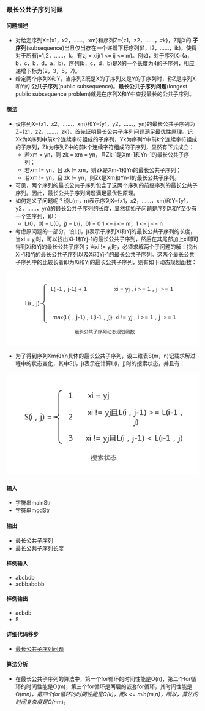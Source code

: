 ### 最长公共子序列问题
#### 问题描述

- 对给定序列X={x1，x2，……，xm}和序列Z={z1，z2，……，zk}，Z是X的 **子序列**(subsequence)当且仅当存在一个递增下标序列(i1，i2，……，ik)，使得对于所有j=1,2，……，k，有zj = xij(1 <= ij <= m)。例如，对于序列X=(a，b，c，b，d，a，b)，序列(b，c，d，b)是X的一个长度为4的子序列，相应递增下标为(2，3，5，7)。
- 给定两个序列X和Y，当序列Z既是X的子序列又是Y的子序列时，称Z是序列X和Y的 **公共子序列**(public subsequence)。**最长公共子序列问题**(longest public subsequence problem)就是在序列X和Y中查找最长的公共子序列。

#### 想法

- 设序列X={x1，x2，……，xm}和Y={y1，y2，……，yn}的最长公共子序列为Z={z1，z2，……，zk}，首先证明最长公共子序列问题满足最优性原理。记Xk为X序列中前k个连续字符组成的子序列，Yk为序列Y中前k个连续字符组成的子序列，Zk为序列Z中的前k个连续字符组成的子序列，显然有下式成立：
  - 若xm = yn，则 zk = xm = yn，且Zk-1是Xm-1和Yn-1的最长公共子序列；
  - 若xm != yn，且 zk != xm，则Zk是Xm-1和Yn的最长公共子序列；
  - 若xm != yn，且 zk != yn，则Zk是Xm和Yn-1的最长公共子序列。
- 可见，两个序列的最长公共子序列包含了这两个序列的前缀序列的最长公共子序列。因此，最长公共子序列问题满足最优性原理。
- 如何定义子问题呢？设L(m，n)表示序列X={x1，x2，……，xm}和Y={y1，y2，……，yn}的最长公共子序列的长度，显然初始子问题是序列X和Y至少有一个空序列，即：
  - L(0，0) = L(0，j) = L(i，0) = 0  1 <= i <= m，1 <= j <= n
- 考虑原问题的一部分，设L(i，j)表示子序列Xi和Yj的最长公共子序列的长度，当xi = yj时，可以找出Xi-1和Yj-1的最长公共子序列，然后在其尾部加上xi即可得到Xi和Yj的最长公共子序列；当xi != yj时，必须求解两个子问题的解：找出Xi-1和Yj的最长公共子序列以及Xi和Yj-1的最长公共子序列。这两个最长公共子序列中的比较长者即为Xi和Yj的最长公共子序列，则有如下动态规划函数：

![动态规划函数](../../images/max-pubString.png)

- 为了得到序列Xm和Yn具体的最长公共子序列，设二维表S(m，n)记载求解过程中的状态变化，其中S(i，j)表示在计算L(i，j)时的搜索状态，并且有：

![搜索状态](../../images/max-pubState.png)

#### 输入

- 字符串mainStr
- 字符串modStr

#### 输出

- 最长公共子序列
- 最长公共子序列长度

#### 样例输入

- abcbdb
- acbbabdbb

#### 样例输出

- acbdb
- 5

#### 详细代码移步

- [最长公共子序列问题](https://github.com/Mr-Joke/Algorithm/blob/master/Dynamic/src/MaxPubString.java)

#### 算法分析

- 在最长公共子序列的算法中，第一个for循环的时间性能是O(n)，第二个for循环的时间性能是O(m)，第三个for循环是两层的嵌套for循环，其时间性能是O(m*n)，第四个for循环的时间性能是O(k)，而k <= min{m,n}，所以，算法的时间复杂度是O(n*m)。
